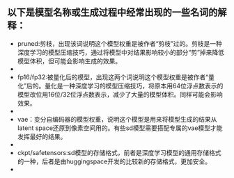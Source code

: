 ## 以下是模型名称或生成过程中经常出现的一些名词的解释：

- pruned:剪枝，出现该词说明这个模型权重是被作者“剪枝”过的。剪枝是一种深度学习的模型压缩技巧，通过将模型中对结果影响较小的部分“剪”掉来降低模型体积，但可能会影响生成的效果。
- 
- fp16/fp32:被量化后的模型，出现这两个词说明这个模型权重是被作者“量化”后的。量化是一种深度学习的模型压缩技巧，将原本用64位浮点数表示的模型改位用16位/32位浮点数表示，减少了大量的模型体积。同样可能会影响效果。
- 
- vae：变分自编码器的模型权重，说明这个模型是用来将模型生成的结果从latent space还原到像素空间用的。有些sd模型需要搭配专属的vae模型才能发挥最好的结果。
- 
- ckpt/safetensors:sd模型的存储格式，前者是深度学习模型的通用存储格式的一种，后者是由huggingspace开发的比较新的存储格式，更加安全。
- 
